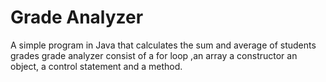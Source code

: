# Grade Analyzer 
 A simple program in Java that calculates  the sum and average of  students grades
 grade analyzer consist of a for loop ,an array a constructor an object, a control statement  and a method.